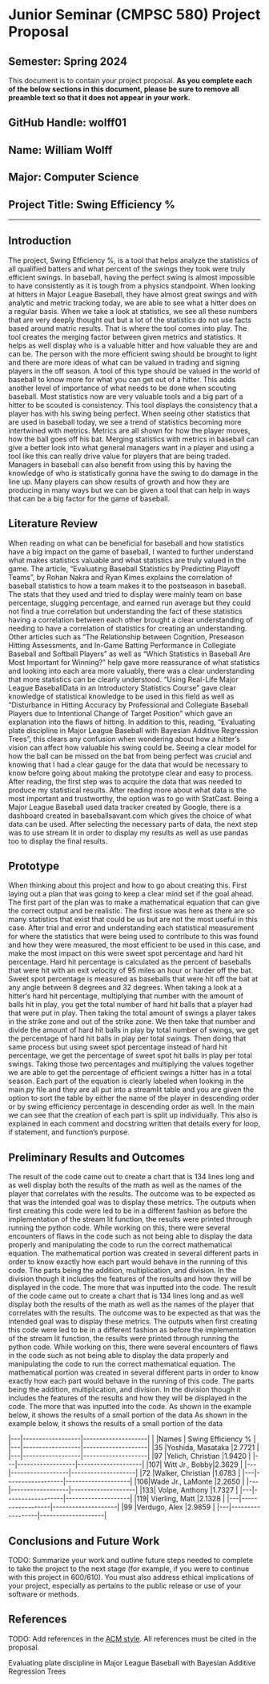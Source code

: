 # Junior Seminar (CMPSC 580) Project Proposal

## Semester: Spring 2024

This document is to contain your project proposal. __As you complete each of the below sections in this document, please be sure to remove all preamble text so that it does not appear in your work.__

## GitHub Handle: wolff01

## Name: William Wolff

## Major: Computer Science

## Project Title: Swing Efficiency %

---

## Introduction

The project, Swing Efficiency %, is a tool that helps analyze the statistics of all qualified batters and what percent of the swings they took were truly efficient swings. In baseball, having the perfect swing is almost impossible to have consistently as it is tough from a physics standpoint. When looking at hitters in Major League Baseball, they have almost great swings and with analytic and metric tracking today, we are able to see what a hitter does on a regular basis. When we take a look at statistics, we see all these numbers that are very deeply thought out but a lot of the statistics do not use facts based around matric results. That is where the tool comes into play. The tool creates the merging factor between given metrics and statistics. It helps as well display who is a valuable hitter and how valuable they are and can be. The person with the more efficient swing should be brought to light and there are more ideas of what can be valued in trading and signing players in the off season. A tool of this type should be valued in the world of baseball to know more for what you can get out of a hitter. This adds another level of importance of what needs to be done when scouting baseball. Most statistics now are very valuable tools and a big part of a hitter to be scouted is consistency. This tool displays the consistency that a player has with his swing being perfect. When seeing other statistics that are used in baseball today, we see a trend of statistics becoming more intertwined with metrics. Metrics are all shown for how the player moves, how the ball goes off his bat. Merging statistics with metrics in baseball can give a better look into what general managers want in a player and using a tool like this can really drive value for players that are being traded. Managers in baseball can also benefit from using this by having the knowledge of who is statistically gonna have the swing to do damage in the line up. Many players can show results of growth and how they are producing in many ways but we can be given a tool that can help in ways that can be a big factor for the game of baseball.

## Literature Review

When reading on what can be beneficial for baseball and how statistics have a big impact on the game of baseball, I wanted to further understand what makes statistics valuable and what statistics are truly valued in the game. The article, “Evaluating Baseball Statistics by Predicting Playoff Teams”, by Rohan Nakra and Ryan Kimes explains the correlation of baseball statistics to how a team makes it to the postseason in baseball. The stats that they used and tried to display were mainly team on base percentage, slugging percentage, and earned run average but they could not find a true correlation but understanding the fact of these statistics having a correlation between each other brought a clear understanding of needing to have a correlation of statistics for creating an understanding. Other articles such as “The Relationship between Cognition, Preseason Hitting Assessments, and In-Game Batting Performance in Collegiate Baseball and Softball Players” as well as “Which Statistics in Baseball Are Most Important for Winning?” help gave more reassurance of what statistics and looking into each area more valuably, there was a clear understanding that more statistics can be clearly understood. “Using Real-Life Major League BaseballData in an Introductory Statistics Course” gave clear knowledge of statistical knowledge to be used in this field as well as “Disturbance in Hitting Accuracy by Professional and Collegiate Baseball Players due to Intentional Change of Target Position” which gave an explanation into the flaws of hitting. In addition to this, reading, “Evaluating plate discipline in Major League Baseball with Bayesian Additive Regression Trees”, this clears any confusion when wondering about how a hitter’s vision can affect how valuable his swing could be. Seeing a clear model for how the ball can be missed on the bat from being perfect was crucial and knowing that I had a clear gauge for the data that would be necessary to know before going about making the prototype clear and easy to process. After reading, the first step was to acquire the data that was needed to produce my statistical results. After reading more about what data is the most important and trustworthy, the option was to go with StatCast. Being a Major League Baseball used data tracker created by Google, there is a dashboard created in baseballsavant.com which gives the choice of what data can be used. After selecting the necessary parts of data, the next step was to use stream lit in order to display my results as well as use pandas too to display the final results.

## Prototype

When thinking about this project and how to go about creating this. First laying out a plan that was going to keep a clear mind set if the goal ahead. The first part of the plan was to make a mathematical equation that can give the correct output and be realistic. The first issue was here as there are so many statistics that exist that could be us but are not the most useful in this case. After trial and error and understanding each statistical measurement for where the statistics that were being used to contribute to this was found and how they were measured, the most efficient to be used in this case, and make the most impact on this were sweet spot percentage and hard hit percentage. Hard hit percentage is calculated as the percent of baseballs that were hit with an exit velocity of 95 miles an hour or harder off the bat. Sweet spot percentage is measured as baseballs that were hit off the bat at any angle between 8 degrees and 32 degrees. When taking a look at a hitter’s hard hit percentage, multiplying that number with the amount of balls hit in play, you get the total number of hard hit balls that a player had that were put in play. Then taking the total amount of swings a player takes in the strike zone and out of the strike zone. We then take that number and divide the amount of hard hit balls in play by total number of swings, we get the percentage of hard hit balls in play per total swings. Then doing that same process but using sweet spot percentage instead of hard hit percentage, we get the percentage of sweet spot hit balls in play per total swings. Taking those two percentages and multiplying the values together we are able to get the percentage of efficient swings a hitter has in a total season. Each part of the equation is clearly labeled when looking in the main.py file and they are all put into a streamlit table and you are given the option to sort the table by either the name of the player in descending order or by swing efficiency percentage in descending order as well. In the main we can see that the creation of each part is split up individually. This also is explained in each comment and docstring written that details every for loop, if statement, and function’s purpose.

## Preliminary Results and Outcomes

The result of the code came out to create a chart that is 134 lines long and as well display both the results of the math as well as the names of the player that correlates with the results. The outcome was to be expected as that was the intended goal was to display these metrics. The outputs when first creating this code were led to be in a different fashion as before the implementation of the stream lit function, the results were printed through running the python code. While working on this, there were several encounters of flaws in the code such as not being able to display the data properly and manipulating the code to run the correct mathematical equation. The mathematical portion was created in several different parts in order to know exactly how each part would behave in the running of this code. The parts being the addition, multiplication, and division. In the division though it includes the features of the results and how they will be displayed in the code. The more that was inputted into the code. The result of the code came out to create a chart that is 134 lines long and as well display both the results of the math as well as the names of the player that correlates with the results. The outcome was to be expected as that was the intended goal was to display these metrics. The outputs when first creating this code were led to be in a different fashion as before the implementation of the stream lit function, the results were printed through running the python code. While working on this, there were several encounters of flaws in the code such as not being able to display the data properly and manipulating the code to run the correct mathematical equation. The mathematical portion was created in several different parts in order to know exactly how each part would behave in the running of this code. The parts being the addition, multiplication, and division. In the division though it includes the features of the results and how they will be displayed in the code. The more that was inputted into the code. As shown in the example below, it shows the results of a small portion of the data As shown in the example below, it shows the results of a small portion of the data

|---|------------------|--------------------|
|   |Names	           | Swing Efficiency % |
|---|------------------|--------------------|
|35	|Yoshida, Masataka |2.7721              |
|---|------------------|--------------------|
|97	|Yelich, Christian |1.9420              |
|---|------------------|--------------------|
|107|	Witt Jr., Bobby|2.3629              |
|---|------------------|--------------------|
|72	|Walker, Christian |1.6783              |
|---|------------------|--------------------|
|106|Wade Jr., LaMonte |2.2650              |
|---|------------------|--------------------|
|133|	Volpe, Anthony |1.7327              |
|---|------------------|--------------------|
|119|	Vierling, Matt |2.1328              |
|---|------------------|--------------------|
|99	|Verdugo, Alex	   |2.9859              |
|---|------------------|--------------------|

## Conclusions and Future Work

TODO: Summarize your work and outline future steps needed to complete to take the project to the next stage (for example, if you were to continue with this project in 600/610). You must also address ethical implications of your project, especially as pertains to the public release or use of your software or methods.

## References

TODO: Add references in the [ACM style](https://www.acm.org/publications/authors/reference-formatting). All references must be cited in the proposal.

Evaluating plate discipline in Major League Baseball with Bayesian Additive Regression Trees